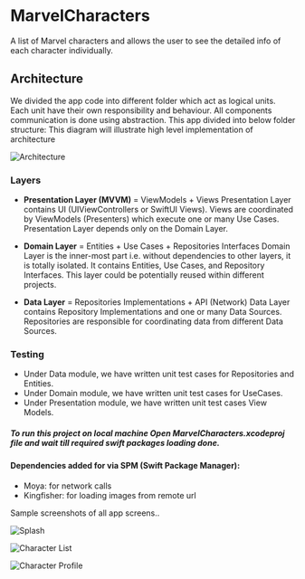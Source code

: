 # MarvelCharacters
A list of Marvel characters and allows the user to see the detailed info of each character individually.

## Architecture
We divided the app code into different folder which act as logical units. Each unit have their own responsibility and behaviour. All components communication is done using abstraction. 
This app divided into below folder structure:
This diagram will illustrate high level implementation of architecture

![Architecture](./Documentation/Architecture.png)


### Layers
* **Presentation Layer (MVVM)** = ViewModels + Views
Presentation Layer contains UI (UIViewControllers or SwiftUI Views). Views are coordinated by ViewModels (Presenters) which execute one or many Use Cases. Presentation Layer depends only on the Domain Layer.

* **Domain Layer** = Entities + Use Cases + Repositories Interfaces
Domain Layer is the inner-most part i.e. without dependencies to other layers, it is totally isolated. It contains Entities, Use Cases, and Repository Interfaces. This layer could be potentially reused within different projects.

* **Data Layer** = Repositories Implementations + API (Network)
Data Layer contains Repository Implementations and one or many Data Sources. Repositories are responsible for coordinating data from different Data Sources.


### Testing
* Under Data module, we have written unit test cases for Repositories and Entities.
* Under Domain module, we have written unit test cases for UseCases.
* Under Presentation module, we have written unit test cases View Models.


##### To run this project on local machine Open MarvelCharacters.xcodeproj file and wait till required swift packages loading done.
#### Dependencies added for via SPM (Swift Package Manager): 
* Moya: for network calls
* Kingfisher: for loading images from remote url


Sample screenshots of all app screens..

![Splash](./Documentation/Splash.png) 

![Character List](./Documentation/List.png)

![Character Profile](./Documentation/Detail.png)
